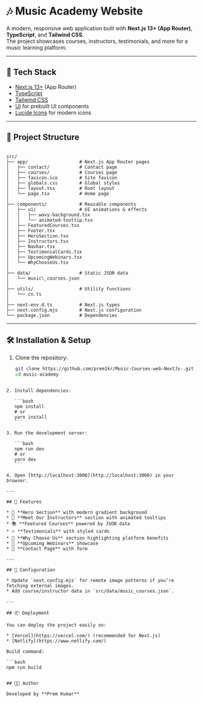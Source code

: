 
# 🎶 Music Academy Website

A modern, responsive web application built with **Next.js 13+ (App Router)**, **TypeScript**, and **Tailwind CSS**.  
The project showcases courses, instructors, testimonials, and more for a music learning platform.

---

## 🚀 Tech Stack
- [Next.js 13+](https://nextjs.org/) (App Router)
- [TypeScript](https://www.typescriptlang.org/)
- [Tailwind CSS](https://tailwindcss.com/)
- [UI](https://ui.aceternity.com/) for prebuilt UI components
- [Lucide Icons](https://lucide.dev/) for modern icons

---

## 📂 Project Structure
```

src/
├── app/                   # Next.js App Router pages
│   ├── contact/           # Contact page
│   ├── courses/           # Courses page
│   ├── favicon.ico        # Site favicon
│   ├── globals.css        # Global styles
│   ├── layout.tsx         # Root layout
│   └── page.tsx           # Home page
│
├── components/            # Reusable components
│   ├── ui/                # UI animations & effects
│   │   ├── wavy-background.tsx
│   │   └── animated-tooltip.tsx
│   ├── FeaturedCourses.tsx
│   ├── Footer.tsx
│   ├── HeroSection.tsx
│   ├── Instructors.tsx
│   ├── Navbar.tsx
│   ├── TestimonialCards.tsx
│   ├── UpcomingWebinars.tsx
│   └── WhyChooseUs.tsx
│
├── data/                  # Static JSON data
│   └── music\_courses.json
│
├── utils/                 # Utility functions
│   └── cn.ts
│
├── next-env.d.ts          # Next.js types
├── next.config.mjs        # Next.js configuration
└── package.json           # Dependencies

````

---

## 🛠️ Installation & Setup
1. Clone the repository:
   ```bash
   git clone https://github.com/prem1kr/Music-Courses-web-NextJs-.git
   cd music-academy
````

2. Install dependencies:

   ```bash
   npm install
   # or
   yarn install
   ```

3. Run the development server:

   ```bash
   npm run dev
   # or
   yarn dev
   ```

4. Open [http://localhost:3000](http://localhost:3000) in your browser.

---

## 🌟 Features

* 🎵 **Hero Section** with modern gradient background
* 🎤 **Meet Our Instructors** section with animated tooltips
* 📚 **Featured Courses** powered by JSON data
* ⭐ **Testimonials** with styled cards
* 🎹 **Why Choose Us** section highlighting platform benefits
* 📅 **Upcoming Webinars** showcase
* 📩 **Contact Page** with form

---

## 🔧 Configuration

* Update `next.config.mjs` for remote image patterns if you’re fetching external images.
* Add course/instructor data in `src/data/music_courses.json`.

---

## 📦 Deployment

You can deploy the project easily on:

* [Vercel](https://vercel.com/) (recommended for Next.js)
* [Netlify](https://www.netlify.com/)

Build command:

```bash
npm run build


## 👨‍💻 Author

Developed by **Prem Kumar**

